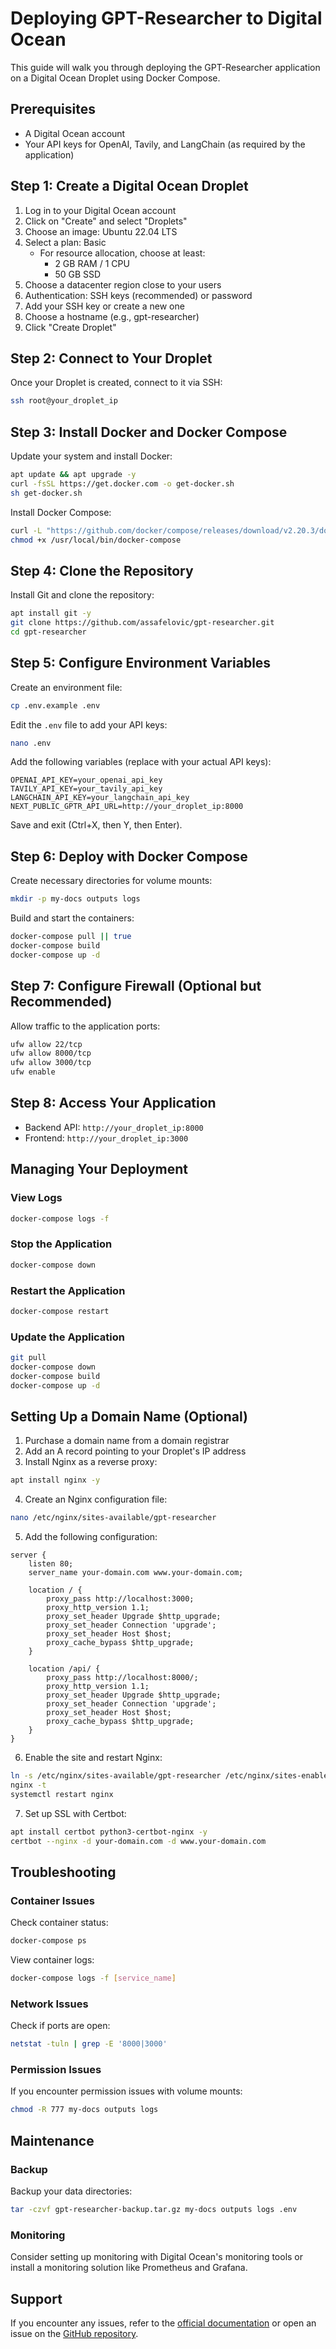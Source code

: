 # Deploying GPT-Researcher to Digital Ocean

This guide will walk you through deploying the GPT-Researcher application on a Digital Ocean Droplet using Docker Compose.

## Prerequisites

- A Digital Ocean account
- Your API keys for OpenAI, Tavily, and LangChain (as required by the application)

## Step 1: Create a Digital Ocean Droplet

1. Log in to your Digital Ocean account
2. Click on "Create" and select "Droplets"
3. Choose an image: Ubuntu 22.04 LTS
4. Select a plan: Basic
   - For resource allocation, choose at least:
     - 2 GB RAM / 1 CPU
     - 50 GB SSD
5. Choose a datacenter region close to your users
6. Authentication: SSH keys (recommended) or password
7. Add your SSH key or create a new one
8. Choose a hostname (e.g., gpt-researcher)
9. Click "Create Droplet"

## Step 2: Connect to Your Droplet

Once your Droplet is created, connect to it via SSH:

```bash
ssh root@your_droplet_ip
```

## Step 3: Install Docker and Docker Compose

Update your system and install Docker:

```bash
apt update && apt upgrade -y
curl -fsSL https://get.docker.com -o get-docker.sh
sh get-docker.sh
```

Install Docker Compose:

```bash
curl -L "https://github.com/docker/compose/releases/download/v2.20.3/docker-compose-$(uname -s)-$(uname -m)" -o /usr/local/bin/docker-compose
chmod +x /usr/local/bin/docker-compose
```

## Step 4: Clone the Repository

Install Git and clone the repository:

```bash
apt install git -y
git clone https://github.com/assafelovic/gpt-researcher.git
cd gpt-researcher
```

## Step 5: Configure Environment Variables

Create an environment file:

```bash
cp .env.example .env
```

Edit the `.env` file to add your API keys:

```bash
nano .env
```

Add the following variables (replace with your actual API keys):

```
OPENAI_API_KEY=your_openai_api_key
TAVILY_API_KEY=your_tavily_api_key
LANGCHAIN_API_KEY=your_langchain_api_key
NEXT_PUBLIC_GPTR_API_URL=http://your_droplet_ip:8000
```

Save and exit (Ctrl+X, then Y, then Enter).

## Step 6: Deploy with Docker Compose

Create necessary directories for volume mounts:

```bash
mkdir -p my-docs outputs logs
```

Build and start the containers:

```bash
docker-compose pull || true
docker-compose build
docker-compose up -d
```

## Step 7: Configure Firewall (Optional but Recommended)

Allow traffic to the application ports:

```bash
ufw allow 22/tcp
ufw allow 8000/tcp
ufw allow 3000/tcp
ufw enable
```

## Step 8: Access Your Application

- Backend API: `http://your_droplet_ip:8000`
- Frontend: `http://your_droplet_ip:3000`

## Managing Your Deployment

### View Logs

```bash
docker-compose logs -f
```

### Stop the Application

```bash
docker-compose down
```

### Restart the Application

```bash
docker-compose restart
```

### Update the Application

```bash
git pull
docker-compose down
docker-compose build
docker-compose up -d
```

## Setting Up a Domain Name (Optional)

1. Purchase a domain name from a domain registrar
2. Add an A record pointing to your Droplet's IP address
3. Install Nginx as a reverse proxy:

```bash
apt install nginx -y
```

4. Create an Nginx configuration file:

```bash
nano /etc/nginx/sites-available/gpt-researcher
```

5. Add the following configuration:

```nginx
server {
    listen 80;
    server_name your-domain.com www.your-domain.com;

    location / {
        proxy_pass http://localhost:3000;
        proxy_http_version 1.1;
        proxy_set_header Upgrade $http_upgrade;
        proxy_set_header Connection 'upgrade';
        proxy_set_header Host $host;
        proxy_cache_bypass $http_upgrade;
    }

    location /api/ {
        proxy_pass http://localhost:8000/;
        proxy_http_version 1.1;
        proxy_set_header Upgrade $http_upgrade;
        proxy_set_header Connection 'upgrade';
        proxy_set_header Host $host;
        proxy_cache_bypass $http_upgrade;
    }
}
```

6. Enable the site and restart Nginx:

```bash
ln -s /etc/nginx/sites-available/gpt-researcher /etc/nginx/sites-enabled/
nginx -t
systemctl restart nginx
```

7. Set up SSL with Certbot:

```bash
apt install certbot python3-certbot-nginx -y
certbot --nginx -d your-domain.com -d www.your-domain.com
```

## Troubleshooting

### Container Issues

Check container status:
```bash
docker-compose ps
```

View container logs:
```bash
docker-compose logs -f [service_name]
```

### Network Issues

Check if ports are open:
```bash
netstat -tuln | grep -E '8000|3000'
```

### Permission Issues

If you encounter permission issues with volume mounts:
```bash
chmod -R 777 my-docs outputs logs
```

## Maintenance

### Backup

Backup your data directories:
```bash
tar -czvf gpt-researcher-backup.tar.gz my-docs outputs logs .env
```

### Monitoring

Consider setting up monitoring with Digital Ocean's monitoring tools or install a monitoring solution like Prometheus and Grafana.

## Support

If you encounter any issues, refer to the [official documentation](https://docs.gptr.dev/) or open an issue on the [GitHub repository](https://github.com/assafelovic/gpt-researcher). 
